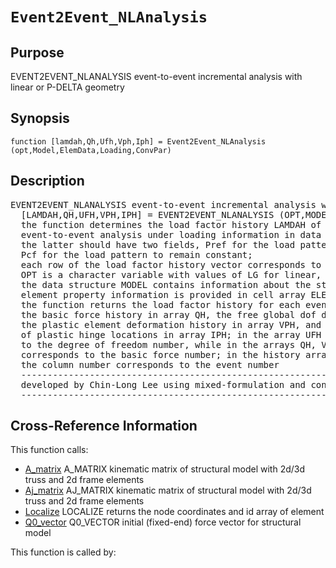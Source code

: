 
<!-- <a name="_top"></a>
<div><a href="../../../_index.md">Home</a> &gt;  <a href="#">latest</a> &gt; <a href="#">Analysis_Functions</a> &gt; <a href="_index.md">Static</a> &gt; Event2Event_NLAnalysis.m</div> -->

<!--<table width="100%"><tr><td align="left"><a href="../../../_index.md"><img alt="<" border="0" src="../../../left.png">&nbsp;Master index</a></td>
<td align="right"><a href="_index.md">Index for latest\Analysis_Functions\Static&nbsp;<img alt=">" border="0" src="../../../right.png"></a></td></tr></table>-->
# `Event2Event_NLAnalysis`
<!-- <h1>Event2Event_NLAnalysis
</h1> -->

## <a name="_name"></a>Purpose

<!-- <h2 id="purpose"><a name="_name"></a>Purpose</h2> -->

EVENT2EVENT_NLANALYSIS event-to-event incremental analysis with linear or P-DELTA geometry

<!-- <div class="box"><strong>EVENT2EVENT_NLANALYSIS event-to-event incremental analysis with linear or P-DELTA geometry</strong></div> -->

## <a name="_synopsis"></a>Synopsis

`function [lamdah,Qh,Ufh,Vph,Iph] = Event2Event_NLAnalysis (opt,Model,ElemData,Loading,ConvPar)` 
## <a name="_description"></a>Description

<pre class="comment">EVENT2EVENT_NLANALYSIS event-to-event incremental analysis with linear or P-DELTA geometry
  [LAMDAH,QH,UFH,VPH,IPH] = EVENT2EVENT_NLANALYSIS (OPT,MODEL,ELEMDATA,LOADING)
  the function determines the load factor history LAMDAH of a structural model for an
  event-to-event analysis under loading information in data structure LOADING;
  the latter should have two fields, Pref for the load pattern to be factored, and
  Pcf for the load pattern to remain constant;
  each row of the load factor history vector corresponds to a different event;
  OPT is a character variable with values of LG for linear, or NG for nonlinear geometry 
  the data structure MODEL contains information about the structural model, and
  element property information is provided in cell array ELEMDATA
  the function returns the load factor history for each event in row vector LAMDAH,
  the basic force history in array QH, the free global dof displacement history in array UFH,
  the plastic element deformation history in array VPH, and the history of the index
  of plastic hinge locations in array IPH; in the array UFH the row number corresponds
  to the degree of freedom number, while in the arrays QH, VPH, and IPH the row number
  corresponds to the basic force number; in the history arrays QH, UFH, VPH,and IPH
  the column number corresponds to the event number
  -----------------------------------------------------------------------------------------
  developed by Chin-Long Lee using mixed-formulation and consistent Newton-Raphson    01/08
  -----------------------------------------------------------------------------------------</pre>
<!-- <div class="fragment"><pre class="comment">EVENT2EVENT_NLANALYSIS event-to-event incremental analysis with linear or P-DELTA geometry
  [LAMDAH,QH,UFH,VPH,IPH] = EVENT2EVENT_NLANALYSIS (OPT,MODEL,ELEMDATA,LOADING)
  the function determines the load factor history LAMDAH of a structural model for an
  event-to-event analysis under loading information in data structure LOADING;
  the latter should have two fields, Pref for the load pattern to be factored, and
  Pcf for the load pattern to remain constant;
  each row of the load factor history vector corresponds to a different event;
  OPT is a character variable with values of LG for linear, or NG for nonlinear geometry 
  the data structure MODEL contains information about the structural model, and
  element property information is provided in cell array ELEMDATA
  the function returns the load factor history for each event in row vector LAMDAH,
  the basic force history in array QH, the free global dof displacement history in array UFH,
  the plastic element deformation history in array VPH, and the history of the index
  of plastic hinge locations in array IPH; in the array UFH the row number corresponds
  to the degree of freedom number, while in the arrays QH, VPH, and IPH the row number
  corresponds to the basic force number; in the history arrays QH, UFH, VPH,and IPH
  the column number corresponds to the event number
  -----------------------------------------------------------------------------------------
  developed by Chin-Long Lee using mixed-formulation and consistent Newton-Raphson    01/08
  -----------------------------------------------------------------------------------------</pre></div> -->

<!-- crossreference -->
## <a name="_cross"></a>Cross-Reference Information

This function calls:
<ul style="list-style-image:url(../../../matlabicon.gif)">
<li><a href="../../../latest/General_Functions/A_matrix" class="code" title="function A = A_matrix (Model)">A_matrix</a>	A_MATRIX kinematic matrix of structural model with 2d/3d truss and 2d frame elements</li><li><a href="../../../latest/General_Functions/Aj_matrix" class="code" title="function Aj = Aj_matrix (Model)">Aj_matrix</a>	AJ_MATRIX kinematic matrix of structural model with 2d/3d truss and 2d frame elements</li><li><a href="../../../latest/General_Functions/Localize" class="code" title="function [xyz,id] = Localize (Model,el)">Localize</a>	LOCALIZE returns the node coordinates and id array of element</li><li><a href="../../../latest/General_Functions/Q0_vector" class="code" title="function Q0 = Q0_vector (Model,ElemData)">Q0_vector</a>	Q0_VECTOR initial (fixed-end) force vector for structural model</li></ul>
This function is called by:
<ul style="list-style-image:url(../../../matlabicon.gif)">
</ul>
<!-- crossreference -->




<!-- <hr><address>Generated on Thu 28-Jan-2021 18:22:44 by <strong><a href="http://www.artefact.tk/software/matlab/m2html/" title="Matlab Documentation in HTML">m2html</a></strong> &copy; 2005</address> -->